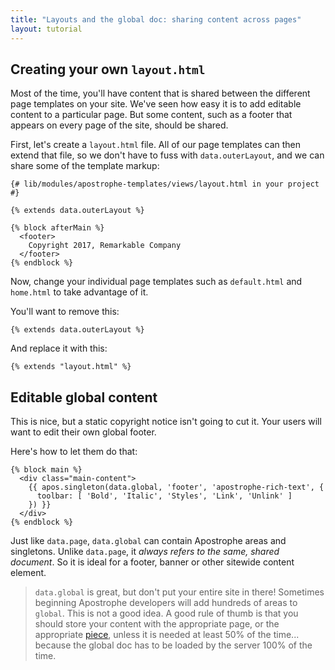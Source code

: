 ```yaml
---
title: "Layouts and the global doc: sharing content across pages"
layout: tutorial
---
```


## Creating your own `layout.html`

Most of the time, you'll have content that is shared between the different page templates on your site. We've seen how easy it is to add editable content to a particular page. But some content, such as a footer that appears on every page of the site, should be shared. 

First, let's create a `layout.html` file. All of our page templates can then extend that file, so we don't have to fuss with `data.outerLayout`, and we can share some of the template markup:

```markup
{# lib/modules/apostrophe-templates/views/layout.html in your project #}

{% extends data.outerLayout %}

{% block afterMain %}
  <footer>
    Copyright 2017, Remarkable Company
  </footer>
{% endblock %}
```

Now, change your individual page templates such as `default.html` and `home.html` to take advantage of it.

You'll want to remove this:

```markup
{% extends data.outerLayout %}
```

And replace it with this:

```markup
{% extends "layout.html" %}
```

## Editable global content

This is nice, but a static copyright notice isn't going to cut it. Your users will want to edit their own global footer.

Here's how to let them do that:

```markup
{% block main %}
  <div class="main-content">
    {{ apos.singleton(data.global, 'footer', 'apostrophe-rich-text', {
      toolbar: [ 'Bold', 'Italic', 'Styles', 'Link', 'Unlink' ]
    }) }}
  </div>
{% endblock %}
```

Just like `data.page`, `data.global` can contain Apostrophe areas and singletons. Unlike `data.page`, it *always refers to the same, shared document*. So it is ideal for a footer, banner or other sitewide content element.

> `data.global` is great, but don't put your entire site in there! Sometimes beginning Apostrophe developers will add hundreds of areas to `global`. This is not a good idea. A good rule of thumb is that you should store your content with the appropriate page, or the appropriate [piece](reusable-content-with-pieces.html), unless it is needed at least 50% of the time... because the global doc has to be loaded by the server 100% of the time.


